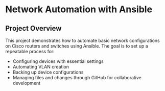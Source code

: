 # Network Automation with Ansible

## Project Overview
This project demonstrates how to automate basic network configurations on Cisco routers and switches using Ansible. The goal is to set up a repeatable process for:
- Configuring devices with essential settings
- Automating VLAN creation
- Backing up device configurations
- Managing files and changes through GitHub for collaborative development